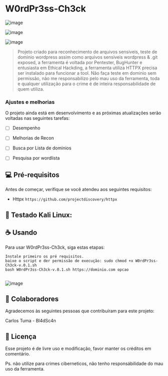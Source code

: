 # W0rdPr3ss-Ch3ck

![image](https://user-images.githubusercontent.com/13341724/188468882-68afc954-4211-4224-9a61-1736a4447d4b.png)

![image](https://user-images.githubusercontent.com/13341724/188468521-90c11f1c-7f0d-4be9-aac7-3e4c699c4ae2.png)

![image](https://user-images.githubusercontent.com/13341724/188468412-90684b91-ca71-4007-9b6c-d666f0635864.png)

> Projeto criado para reconhecimento de arquivos sensiveis, teste de dominio wordpress assim como arquivos sensiveis wordpress & .git exposed, a ferramenta é voltada por Pentester, BugHunter e entusiasta em Ethical Hackding, a ferramenta utiliza  HTTPX precisa ser instalado para funcionar a tool.
> Não faça teste em dominio sem permissão, não me responsabilizo pelo mau uso da ferramenta, toda e qualquer utilização para o crime é de inteira responsabilidade de quem utiliza.

### Ajustes e melhorias

O projeto ainda está em desenvolvimento e as próximas atualizações serão voltadas nas seguintes tarefas:

- [ ] Desempenho
- [ ] Melhorias de Recon 
- [ ] Busca por Lista de dominios
- [ ] Pesquisa por wordlista


## 💻 Pré-requisitos

Antes de começar, verifique se você atendeu aos seguintes requisitos:

* Httpx `https://github.com/projectdiscovery/httpx`


## 🚀 Testado Kali Linux:

## ☕ Usando <W0rdPr3ss-Ch3ck>

Para usar W0rdPr3ss-Ch3ck, siga estas etapas:

```
Instale primeiro os pré requisitos.
baixe o script e der permissão de execução: sudo chmod +x W0rdPr3ss-Ch3ck-v.0.1.sh
bash W0rdPr3ss-Ch3ck-v.0.1.sh https://dominio.com opcao
    
```

 ![image](https://user-images.githubusercontent.com/13341724/188469162-7212bb42-cc6a-4f12-a34c-317540fa2541.png)
  
 
## 🤝 Colaboradores

Agradecemos às seguintes pessoas que contribuíram para este projeto:

Carlos Tuma - Bl4dSc4n</b>


## 📝 Licença

Esse projeto é de livre uso e modificação, favor manter os créditos em comentário.
 
Ps. não utilize para crimes ciberneticos, não tenho responsábilidade do mau uso da ferramenta.


